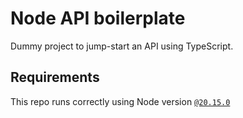 # Node API boilerplate
Dummy project to jump-start an API using TypeScript.

## Requirements
This repo runs correctly using Node version [`@20.15.0`](https://nodejs.org/en/blog/release/v20.15.0)
